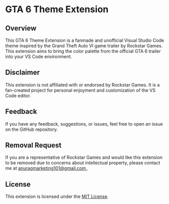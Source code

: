 # GTA 6 Theme Extension

## Overview

This GTA 6 Theme Extension is a fanmade and unofficial Visual Studio Code theme inspired by the Grand Theft Auto VI game trailer by Rockstar Games. This extension aims to bring the color palette from the official GTA 6 trailer into your VS Code environment.

## Disclaimer

This extension is not affiliated with or endorsed by Rockstar Games. It is a fan-created project for personal enjoyment and customization of the VS Code editor.
## Feedback

If you have any feedback, suggestions, or issues, feel free to open an issue on the GitHub repository.

## Removal Request

If you are a representative of Rockstar Games and would like this extension to be removed due to concerns about intellectual property, please contact me at [anuragmarketing101@gmail.com
](mailto:anuragmarketing101@gmail.com
).

## License

This extension is licensed under the [MIT License](LICENSE.md).
